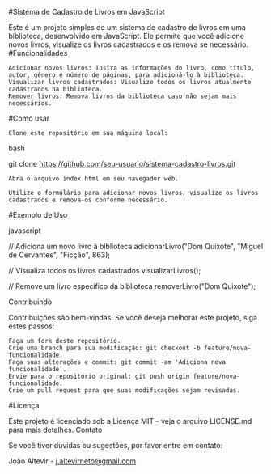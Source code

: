#Sistema de Cadastro de Livros em JavaScript

Este é um projeto simples de um sistema de cadastro de livros em uma biblioteca, desenvolvido em JavaScript. Ele permite que você adicione novos livros, visualize os livros cadastrados e os remova se necessário.
#Funcionalidades

    Adicionar novos livros: Insira as informações do livro, como título, autor, gênero e número de páginas, para adicioná-lo à biblioteca.
    Visualizar livros cadastrados: Visualize todos os livros atualmente cadastrados na biblioteca.
    Remover livros: Remova livros da biblioteca caso não sejam mais necessários.

#Como usar

    Clone este repositório em sua máquina local:

bash

git clone https://github.com/seu-usuario/sistema-cadastro-livros.git

    Abra o arquivo index.html em seu navegador web.

    Utilize o formulário para adicionar novos livros, visualize os livros cadastrados e remova-os conforme necessário.

#Exemplo de Uso

javascript

// Adiciona um novo livro à biblioteca
adicionarLivro("Dom Quixote", "Miguel de Cervantes", "Ficção", 863);

// Visualiza todos os livros cadastrados
visualizarLivros();

// Remove um livro específico da biblioteca
removerLivro("Dom Quixote");

Contribuindo

Contribuições são bem-vindas! Se você deseja melhorar este projeto, siga estes passos:

    Faça um fork deste repositório.
    Crie uma branch para sua modificação: git checkout -b feature/nova-funcionalidade.
    Faça suas alterações e commit: git commit -am 'Adiciona nova funcionalidade'.
    Envie para o repositório original: git push origin feature/nova-funcionalidade.
    Crie um pull request para que suas modificações sejam revisadas.

#Licença

Este projeto é licenciado sob a Licença MIT - veja o arquivo LICENSE.md para mais detalhes.
Contato

Se você tiver dúvidas ou sugestões, por favor entre em contato:

João Altevir - j.altevirneto@gmail.com
